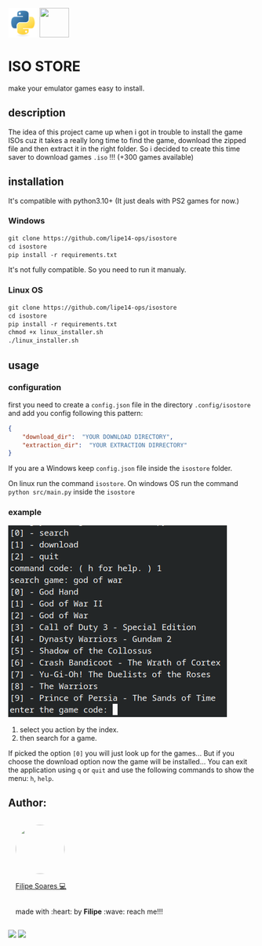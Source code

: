 <img src="https://raw.githubusercontent.com/devicons/devicon/master/icons/python/python-original.svg" width="60" height="60" />  <img src="./images/game-controller.ico" width="60" height="60" /> 

# ISO STORE
make your emulator games easy to install.

## description
The idea of this project came up when i got in trouble to install the game ISOs cuz it takes a really long time to find the game, download the zipped file and then extract it in the right folder. So i decided to create this time saver to download games `.iso` !!!  (+300 games available)

## installation
It's compatible with python3.10+ (It just deals with PS2 games for  now.)

### Windows

```txt
git clone https://github.com/lipe14-ops/isostore
cd isostore
pip install -r requirements.txt
```
It's not fully compatible. So you need to run it manualy.
### Linux  OS

```txt
git clone https://github.com/lipe14-ops/isostore
cd isostore
pip install -r requirements.txt
chmod +x linux_installer.sh
./linux_installer.sh
```
## usage

### configuration
first you need to create a `config.json` file in the directory `.config/isostore` and add you config following this pattern: 
```json
{
    "download_dir":  "YOUR DOWNLOAD DIRECTORY",
    "extraction_dir":  "YOUR EXTRACTION DIRRECTORY"
}
```
If you are a Windows keep `config.json` file inside the `isostore` folder.

On linux run the command `isostore`. On windows OS run the command `python src/main.py` inside the `isostore`

### example
![](./images/Screenshot_20221207_234002.png)

1. select you action by the index.
2. then search for a game.

If picked the option `[0]` you will just look up for the games... But if you choose the download option now the game will be installed... You can exit the application using `q` or `quit` and use the following commands to show the menu: `h`, `help`.

## Author:
<img width='100' height='100' style="border-radius:50%; padding:15px" src="https://avatars.githubusercontent.com/u/78698099?v=4" /></br>
<a href="https://github.com/lipe14-ops" style='padding: 15px' title="Rocketseat">Filipe Soares :computer:</a>
<p style='padding: 15px'>made with :heart: by <strong>Filipe</strong> :wave: reach me!!!</p>


[![](https://img.shields.io/badge/Gmail-D14836?style=for-the-badge&logo=gmail&logoColor=white)](fn697169@gmail.com)
[![](https://img.shields.io/badge/Instagram-E4405F?style=for-the-badge&logo=instagram&logoColor=white)](https://www.instagram.com/filipe_kkkj/)

